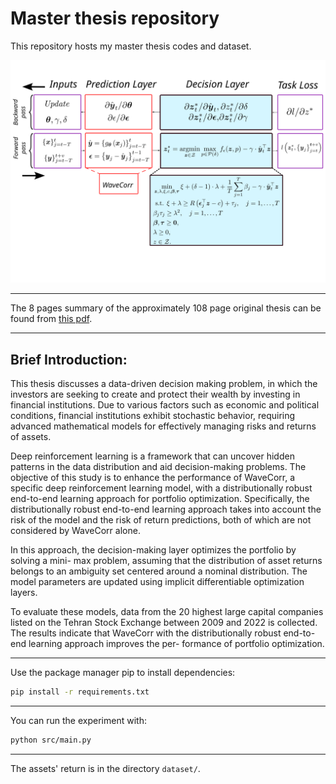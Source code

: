 # Master thesis repository
This repository hosts my master thesis codes and dataset.

![dro](assets/dro.svg)

---
The 8 pages summary of the approximately 108 page original thesis can be found from [this pdf](assets\MSc_sum.pdf).

---

## Brief Introduction:
This thesis discusses a data-driven decision making problem, in which the investors are
seeking to create and protect their wealth by investing in financial institutions. Due to various
factors such as economic and political conditions, financial institutions exhibit stochastic
behavior, requiring advanced mathematical models for effectively managing risks and returns
of assets.

Deep reinforcement learning is a framework that can uncover hidden patterns in the data
distribution and aid decision-making problems. The objective of this study is to enhance
the performance of WaveCorr, a specific deep reinforcement learning
model, with a distributionally robust end-to-end learning approach for portfolio optimization.
Specifically, the distributionally robust end-to-end learning approach takes into account the
risk of the model and the risk of return predictions, both of which are not considered by
WaveCorr alone.

In this approach, the decision-making layer optimizes the portfolio by solving a mini-
max problem, assuming that the distribution of asset returns belongs to an ambiguity set
centered around a nominal distribution. The model parameters are updated using implicit
differentiable optimization layers.

To evaluate these models, data from the 20 highest large capital companies listed on
the Tehran Stock Exchange between 2009 and 2022 is collected. The results indicate that
WaveCorr with the distributionally robust end-to-end learning approach improves the per-
formance of portfolio optimization.

---

Use the package manager pip to install dependencies:

```bash
pip install -r requirements.txt
```
---

You can run the experiment with:

```bash
python src/main.py
```
---

The assets' return is in the directory `dataset/`.


